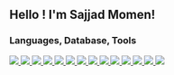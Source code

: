 
## Hello ! I'm Sajjad Momen!

<h3>Languages, Database, Tools</h3>
<p>
  <a href="https://www.lua.org">
    <img src="https://skillicons.dev/icons?i=lua" />
  </a>
  <a href="https://www.python.org">
    <img src="https://skillicons.dev/icons?i=python" />
  </a>
  <a href="https://www.go.dev">
    <img src="https://skillicons.dev/icons?i=go" />
  </a>
  <a href="https://www.ba-sh.com">
    <img src="https://skillicons.dev/icons?i=bash" />
  </a>
  <a href="https://linux.org">
    <img src="https://www.skillicons.dev/icons?i=linux" />
  </a>
  <a href="#">
    <img src="https://www.skillicons.dev/icons?i=c" />
  </a>
  <a href="https://www.php.net">
    <img src="https://skillicons.dev/icons?i=php" />
  </a>
  <a href="https://www.wordpress.com">
    <img src="https://skillicons.dev/icons?i=wordpress" />
  </a>
  <a href="https://www.redis.io">
    <img src="https://skillicons.dev/icons?i=redis" />
  </a>
  <a href="https://www.raspberrypi.com">
    <img src="https://skillicons.dev/icons?i=raspberrypi" />
  </a>
  <a href="https://www.java.com">
    <img src="https://skillicons.dev/icons?i=java" />
  </a>
  <a href="https://www.arduino.cc">
    <img src="https://skillicons.dev/icons?i=arduino" />
  </a>
  <a href="https://www.tensorflow.org">
    <img src="https://skillicons.dev/icons?i=tensorflow" />
  </a>
  <a href="https://www.microsoft.com">
    <img src="https://skillicons.dev/icons?i=windows" />
  </a>
</p>
